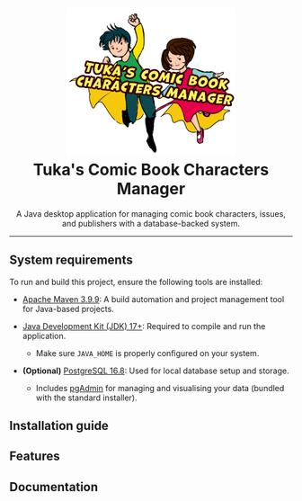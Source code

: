 <h1 align="center">
  <img src="src/docs/assets/icon.png" width="300px" alt="App Icon"/><br/>
  <strong>Tuka's Comic Book Characters Manager</strong>
</h1>

<p align="center">
  A Java desktop application for managing comic book characters, issues, and publishers with a database-backed system.
</p>

<hr/>


## System requirements

To run and build this project, ensure the following tools are installed:

- [Apache Maven 3.9.9](https://maven.apache.org/download.cgi): A build automation and project management tool for Java-based projects.

- [Java Development Kit (JDK) 17+](https://www.oracle.com/au/java/technologies/downloads/): Required to compile and run the application.

    - Make sure `JAVA_HOME` is properly configured on your system.

- **(Optional)** [PostgreSQL 16.8](https://www.postgresql.org/download/): Used for local database setup and storage.

    - Includes [pgAdmin](https://www.pgadmin.org/) for managing and visualising your data (bundled with the standard installer).


## Installation guide


## Features


## Documentation

